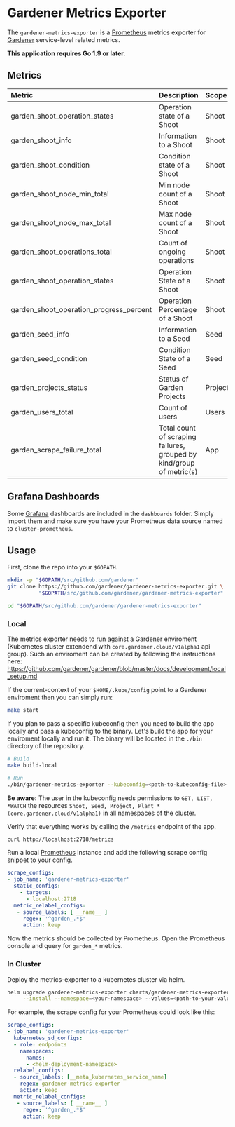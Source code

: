 # Gardener Metrics Exporter

The `gardener-metrics-exporter` is a [Prometheus](https://prometheus.io/)
metrics exporter for [Gardener](https://github.com/gardener/gardener)
service-level related metrics.

**This application requires Go 1.9 or later.**

## Metrics

| Metric                                  | Description                                                          | Scope    | Type    |
|:----------------------------------------|:---------------------------------------------------------------------|:---------|:--------|
| garden_shoot_operation_states           | Operation state of a Shoot                                           | Shoot    | Gauge   |
| garden_shoot_info                       | Information to a Shoot                                               | Shoot    | Gauge   |
| garden_shoot_condition                  | Condition state of a Shoot                                           | Shoot    | Gauge   |
| garden_shoot_node_min_total             | Min node count of a Shoot                                            | Shoot    | Gauge   |
| garden_shoot_node_max_total             | Max node count of a Shoot                                            | Shoot    | Gauge   |
| garden_shoot_operations_total           | Count of ongoing operations                                          | Shoot    | Gauge   |
| garden_shoot_operation_states           | Operation State of a Shoot                                           | Shoot    | Gauge   |
| garden_shoot_operation_progress_percent | Operation Percentage of a Shoot                                      | Shoot    | Gauge   |
| garden_seed_info                        | Information to a Seed                                                | Seed     | Gauge   |
| garden_seed_condition                   | Condition State of a Seed                                            | Seed     | Gauge   |
| garden_projects_status                  | Status of Garden Projects                                            | Projects | Gauge   |
| garden_users_total                      | Count of users                                                       | Users    | Gauge   |
| garden_scrape_failure_total             | Total count of scraping failures, grouped by kind/group of metric(s) | App      | Counter |

## Grafana Dashboards

Some [Grafana](https://grafana.com/) dashboards are included in the `dashboards`
folder. Simply import them and make sure you have your Prometheus data source
named to `cluster-prometheus`.

## Usage

First, clone the repo into your `$GOPATH`.

```sh
mkdir -p "$GOPATH/src/github.com/gardener"
git clone https://github.com/gardener/gardener-metrics-exporter.git \
          "$GOPATH/src/github.com/gardener/gardener-metrics-exporter"

cd "$GOPATH/src/github.com/gardener/gardener-metrics-exporter"
```

### Local

The metrics exporter needs to run against a Gardener enviroment (Kubernetes
cluster extendend with `core.gardener.cloud/v1alpha1` api group). Such an
enviroment can be created by following the instructions here:
https://github.com/gardener/gardener/blob/master/docs/development/local_setup.md

If the current-context of your `$HOME/.kube/config` point to a Gardener
enviroment then you can simply run:

```sh
make start
```

If you plan to pass a specific kubeconfig then you need to build the app locally
and pass a kubeconfig to the binary. Let's build the app for your enviroment
locally and run it. The binary will be located in the `./bin` directory of the
repository.

```sh
# Build
make build-local

# Run
./bin/gardener-metrics-exporter --kubeconfig=<path-to-kubeconfig-file>
```

**Be aware:** The user in the kubeconfig needs permissions to ``GET, LIST,
*WATCH`` the resources ``Shoot, Seed, Project, Plant
*(core.gardener.cloud/v1alpha1)`` in all namespaces of the cluster.

Verify that everything works by calling the `/metrics` endpoint of the app.

```sh
curl http://localhost:2718/metrics
```

Run a local [Prometheus](https://prometheus.io/download/) instance and add the
following scrape config snippet to your config.

```yaml
scrape_configs:
- job_name: 'gardener-metrics-exporter'
  static_configs:
    - targets:
      - localhost:2718
  metric_relabel_configs:
   - source_labels: [ __name__ ]
     regex: '^garden_.*$'
     action: keep
```

Now the metrics should be collected by Prometheus. Open the Prometheus console
and query for ``garden_*`` metrics.

### In Cluster

Deploy the metrics-exporter to a kubernetes cluster via helm.

```sh
helm upgrade gardener-metrics-exporter charts/gardener-metrics-exporter \
     --install --namespace=<your-namespace> --values=<path-to-your-values.yaml>
```

For example, the scrape config for your Prometheus could look like this:

```yaml
scrape_configs:
- job_name: 'gardener-metrics-exporter'
  kubernetes_sd_configs:
  - role: endpoints
    namespaces:
      names:
      - <helm-deployment-namespace>
  relabel_configs:
  - source_labels: [__meta_kubernetes_service_name]
    regex: gardener-metrics-exporter
    action: keep
  metric_relabel_configs:
   - source_labels: [ __name__ ]
     regex: '^garden_.*$'
     action: keep
```
